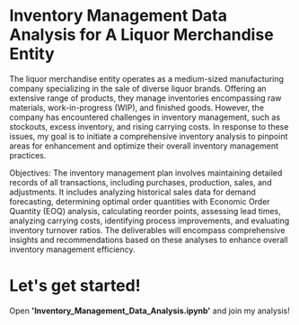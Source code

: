 # Inventory Management Data Analysis for A Liquor Merchandise Entity

The liquor merchandise entity operates as a medium-sized manufacturing company specializing in the sale of diverse liquor brands. Offering an extensive range of products, they manage inventories encompassing raw materials, work-in-progress (WIP), and finished goods. However, the company has encountered challenges in inventory management, such as stockouts, excess inventory, and rising carrying costs. In response to these issues, my goal is to initiate a comprehensive inventory analysis to pinpoint areas for enhancement and optimize their overall inventory management practices.

Objectives:
The inventory management plan involves maintaining detailed records of all transactions, including purchases, production, sales, and adjustments. It includes analyzing historical sales data for demand forecasting, determining optimal order quantities with Economic Order Quantity (EOQ) analysis, calculating reorder points, assessing lead times, analyzing carrying costs, identifying process improvements, and evaluating inventory turnover ratios. The deliverables will encompass comprehensive insights and recommendations based on these analyses to enhance overall inventory management efficiency.

# Let's get started!
Open **'Inventory_Management_Data_Analysis.ipynb'** and join my analysis!
